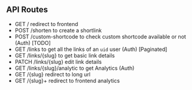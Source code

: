 ## API Routes

- GET / redirect to frontend
- POST /shorten to create a shortlink
- POST /custom-shortcode to check custom shortcode available or not (Auth) [TODO]
- GET /links to get all the links of an `uid` user (Auth) [Paginated]
- GET /links/{slug} to get basic link details
- PATCH /links/{slug} edit link details
- GET /links/{slug}/analytic to get Analytics (Auth)
- GET /{slug} redirect to long url
- GET /{slug}+ redirect to frontend analytics
